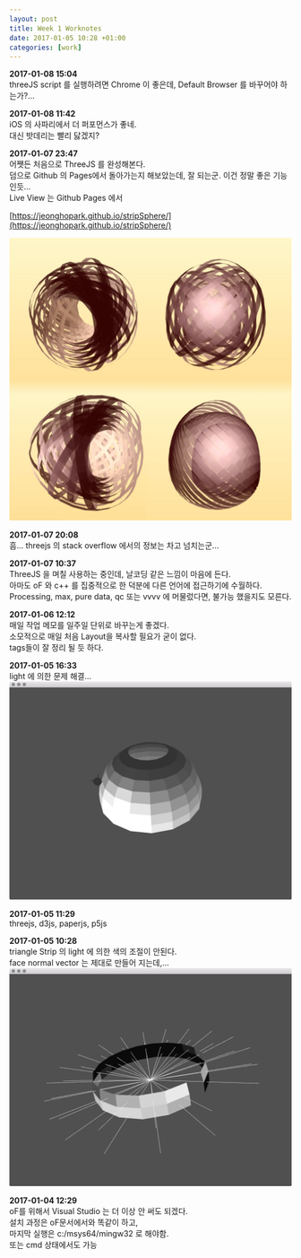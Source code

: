 ```yaml
---
layout: post
title: Week 1 Worknotes
date: 2017-01-05 10:28 +01:00
categories: [work]
---
```

**2017-01-08 15:04**        
threeJS script 를 실행하려면 Chrome 이 좋은데, Default Browser 를 바꾸어야 하는가?...         

**2017-01-08 11:42**            
iOS 의 사파리에서 더 퍼포먼스가 좋네.         
대신 밧데리는 빨리 닳겠지?        

**2017-01-07 23:47**        
어쨋든 처음으로 ThreeJS 를 완성해본다.       
덤으로 Github 의 Pages에서 돌아가는지 해보았는데, 잘 되는군. 이건 정말 좋은 기능인듯...       
Live View 는 Github Pages 에서 

[https://jeonghopark.github.io/stripSphere/](https://jeonghopark.github.io/stripSphere/)        

![/assets/images/2017/edit_4.jpg](/assets/images/2017/edit_4.jpg)       

**2017-01-07 20:08**        
흠... threejs 의 stack overflow 에서의 정보는 차고 넘치는군...       

**2017-01-07 10:37**        
ThreeJS 을 며칠 사용하는 중인데, 날코딩 같은 느낌이 마음에 든다.     
아마도 oF 와 c++ 를 집중적으로 한 덕분에 다른 언어에 접근하기에 수월하다.        
Processing, max, pure data, qc 또는 vvvv 에 머물렀다면, 불가능 했을지도 모른다.       

**2017-01-06 12:12**        
매일 작업 메모를 일주일 단위로 바꾸는게 좋겠다.         
소모적으로 매일 처음 Layout을 복사할 필요가 굳이 없다.      
tags들이 잘 정리 될 듯 하다.     

**2017-01-05 16:33**    
light 에 의한 문제 해결...     
![/assets/images/2017/debugNormalV_ok.png](/assets/images/2017/debugNormalV_ok.png)

**2017-01-05 11:29**        
threejs, d3js, paperjs, p5js        

**2017-01-05 10:28**        
triangle Strip 의 light 에 의한 색의 조절이 안된다.     
face normal vector 는 제대로 만들어 지는데,...        
![/assets/images/2017/debugNormalVector.png](/assets/images/2017/debugNormalVector.png)      

**2017-01-04 12:29**        
oF를 위해서 Visual Studio 는 더 이상 안 써도 되겠다.          
설치 과정은 oF문서에서와 똑같이 하고,          
마지막 실행은 c:/msys64/mingw32 로 해야함.        
또는 cmd 상태에서도 가능         
